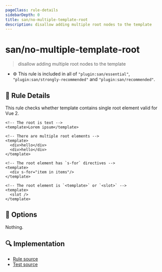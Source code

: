 ```yaml
---
pageClass: rule-details
sidebarDepth: 0
title: san/no-multiple-template-root
description: disallow adding multiple root nodes to the template
---
```

# san/no-multiple-template-root
> disallow adding multiple root nodes to the template

- :gear: This rule is included in all of `"plugin:san/essential"`, `"plugin:san/strongly-recommended"` and `"plugin:san/recommended"`.

## :book: Rule Details

This rule checks whether template contains single root element valid for Vue 2.

<eslint-code-block :rules="{'san/no-multiple-template-root': ['error']}">

```vue
<!-- The root is text -->
<template>Lorem ipsum</template>
```

</eslint-code-block>

<eslint-code-block :rules="{'san/no-multiple-template-root': ['error']}">

```vue
<!-- There are multiple root elements -->
<template>
  <div>hello</div>
  <div>hello</div>
</template>
```

</eslint-code-block>

<eslint-code-block :rules="{'san/no-multiple-template-root': ['error']}">

```vue
<!-- The root element has `s-for` directives -->
<template>
  <div s-for="item in items"/>
</template>
```

</eslint-code-block>

<eslint-code-block :rules="{'san/no-multiple-template-root': ['error']}">

```vue
<!-- The root element is `<template>` or `<slot>` -->
<template>
  <slot />
</template>
```

</eslint-code-block>

## :wrench: Options

Nothing.

## :mag: Implementation

- [Rule source](https://github.com/vuejs/eslint-plugin-san/blob/master/lib/rules/no-multiple-template-root.js)
- [Test source](https://github.com/vuejs/eslint-plugin-san/blob/master/tests/lib/rules/no-multiple-template-root.js)
